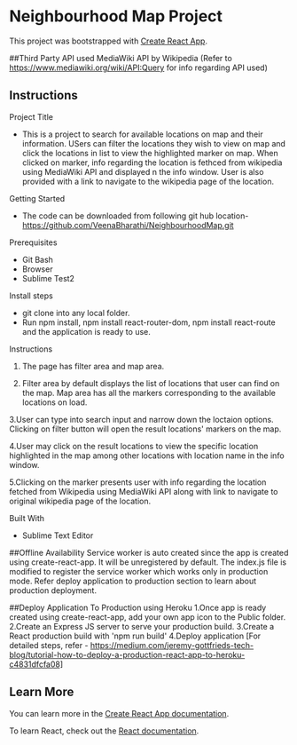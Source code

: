 # Neighbourhood Map Project

This project was bootstrapped with [Create React App](https://github.com/facebook/create-react-app).

##Third Party API used
MediaWiki API by Wikipedia
(Refer to https://www.mediawiki.org/wiki/API:Query for info regarding API used)

## Instructions

Project Title
* This is a project to search for available locations on map and their information. USers can filter the locations they wish to view on map and click the locations in list to view the highlighted marker on map. When clicked on marker, info regarding the location is fethced from wikipedia using MediaWiki API and displayed n the info window. User is also provided with a link to navigate to the wikipedia page of the location.

Getting Started
* The code can be downloaded from following git hub location-
https://github.com/VeenaBharathi/NeighbourhoodMap.git

Prerequisites
* Git Bash
* Browser
* Sublime Test2

Install steps
* git clone <above repository> into any local folder.
* Run npm install, npm install react-router-dom, npm install react-route and the application is ready to use.

Instructions

1. The page has filter area and map area.

2. Filter area by default displays the list of locations that user can find on the map.
Map area has all the markers corresponding to the available locations on load.

3.User can type into search input and narrow down the loctaion options. Clicking on filter button will open the result locations' markers on the map.
  
4.User may click on the result locations to view the specific location highlighted in the map among other locations with location name in the info window.

5.Clicking on the marker presents user with info regarding the location fetched from Wikipedia using MediaWiki API along with link to navigate to original wikipedia page of the location. 

Built With
* Sublime Text Editor

##Offline Availability
Service worker is auto created since the app is created using create-react-app. It will be unregistered by default. The index.js file is modified to register the service worker which works only in production mode. Refer deploy application to production section to learn about production deployment.

##Deploy Application To Production using Heroku
1.Once app is ready created using create-react-app, add your own app icon to the Public folder.
2.Create an Express JS server to serve your production build.
3.Create a React production build with 'npm run build'
4.Deploy application
[For detailed steps, refer - https://medium.com/jeremy-gottfrieds-tech-blog/tutorial-how-to-deploy-a-production-react-app-to-heroku-c4831dfcfa08]


## Learn More

You can learn more in the [Create React App documentation](https://facebook.github.io/create-react-app/docs/getting-started).

To learn React, check out the [React documentation](https://reactjs.org/).
